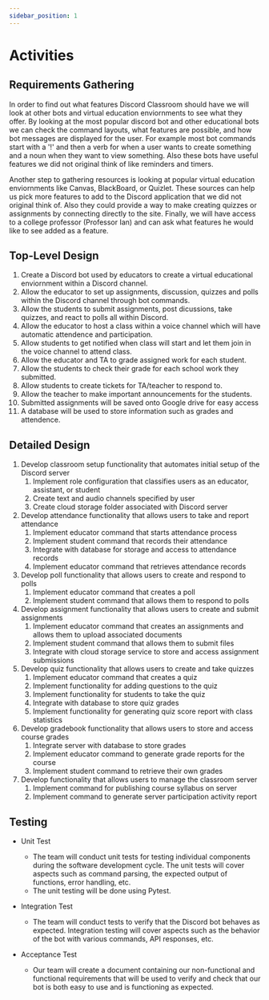 ```yaml
---
sidebar_position: 1
---
```


# Activities

## Requirements Gathering

In order to find out what features Discord Classroom should have we will look at other bots and virtual education enviornments to see what they offer. By looking at the most popular discord bot and other educational bots we can check the command layouts, what features are possible, and how bot messages are displayed for the user. For example most bot commands start with a '!' and then a verb for when a user wants to create something and a noun when they want to view something. Also these bots have useful features we did not original think of like reminders and timers. 

Another step to gathering resources is looking at popular virtual education enviornments like Canvas, BlackBoard, or Quizlet. These sources can help us pick more features to add to the Discord application that we did not original think of. Also they could provide a way to make creating quizzes or assignments by connecting directly to the site. Finally, we will have access to a college professor (Professor Ian) and can ask what features he would like to see added as a feature.
## Top-Level Design

1. Create a Discord bot used by educators to create a virtual educational enviornment within a Discord channel.
2. Allow the educator to set up assignments, discussion, quizzes and polls within the Discord channel through bot commands.
3. Allow the students to submit assignments, post dicussions, take quizzes, and react to polls all within Discord.
4. Allow the educator to host a class within a voice channel which will have automatic attendence and participation.
5. Allow students to get notified when class will start and let them join in the voice channel to attend class.
6. Allow the educator and TA to grade assigned work for each student.
7. Allow the students to check their grade for each school work they submitted.
8. Allow students to create tickets for TA/teacher to respond to.
9. Allow the teacher to make important announcements for the students.
10. Submitted assignments will be saved onto Google drive for easy access 
11. A database will be used to store information such as grades and attendence. 

## Detailed Design

1. Develop classroom setup functionality that automates initial setup of the Discord server
    1. Implement role configuration that classifies users as an educator, assistant, or student
    2. Create text and audio channels specified by user
    3. Create cloud storage folder associated with Discord server   
2. Develop attendance functionality that allows users to take and report attendance
    1. Implement educator command that starts attendance process
    2. Implement student command that records their attendance
    3. Integrate with database for storage and access to attendance records
    4. Implement educator command that retrieves attendance records
3. Develop poll functionality that allows users to create and respond to polls
    1. Implement educator command that creates a poll
    2. Implement student command that allows them to respond to polls
4. Develop assignment functionality that allows users to create and submit assignments
    1. Implement educator command that creates an assignments and allows them to upload associated documents
    2. Implement student command that allows them to submit files
    3. Integrate with cloud storage service to store and access assignment submissions
5. Develop quiz functionality that allows users to create and take quizzes
    1. Implement educator command that creates a quiz
    2. Implement functionality for adding questions to the quiz
    3. Implement functionality for students to take the quiz
    4. Integrate with database to store quiz grades
    5. Implement functionality for generating quiz score report with class statistics
6. Develop gradebook functionality that allows users to store and access course grades
    1. Integrate server with database to store grades
    2. Implement educator command to generate grade reports for the course
    3. Implement student command to retrieve their own grades
7. Develop functionality that allows users to manage the classroom server
    1. Implement command for publishing course syllabus on server
    2. Implement command to generate server participation activity report

## Testing
- Unit Test
  - The team will conduct unit tests for testing individual components during the software development cycle. The unit tests will cover aspects such as command parsing, the expected output of functions, error handling, etc.
  - The unit testing will be done using Pytest. 

- Integration Test
  - The team will conduct tests to verify that the Discord bot behaves as expected. Integration testing will cover aspects such as the behavior of the bot with various commands, API responses, etc.

- Acceptance Test
  - Our team will create a document containing our non-functional and functional requirements that will be used to verify and check that our bot is both easy to use and is functioning as expected.
